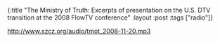 {:title "The Ministry of Truth: Excerpts of presentation on the U.S. DTV transition at the 2008 FlowTV conference"
:layout :post
:tags  ["radio"]}

<http://www.szcz.org/audio/tmot_2008-11-20.mp3>


